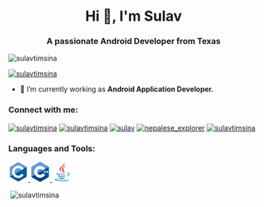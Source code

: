 <h1 align="center">Hi 👋, I'm Sulav</h1>
<h3 align="center">A passionate Android Developer from Texas</h3>

<p align="left"> <img src="https://komarev.com/ghpvc/?username=sulavtimsina&label=Profile%20views&color=0e75b6&style=flat" alt="sulavtimsina" /> </p>

<p align="left"> <a href="https://github.com/ryo-ma/github-profile-trophy"><img src="https://github-profile-trophy.vercel.app/?username=sulavtimsina" alt="sulavtimsina" /></a> </p>

- 🔭 I’m currently working as **Android Application Developer.**

<h3 align="left">Connect with me:</h3>
<p align="left">
<a href="https://twitter.com/sulavtimsina" target="blank"><img align="center" src="https://raw.githubusercontent.com/rahuldkjain/github-profile-readme-generator/master/src/images/icons/Social/twitter.svg" alt="sulavtimsina" height="30" width="40" /></a>
<a href="https://linkedin.com/in/sulavtimsina" target="blank"><img align="center" src="https://raw.githubusercontent.com/rahuldkjain/github-profile-readme-generator/master/src/images/icons/Social/linked-in-alt.svg" alt="sulavtimsina" height="30" width="40" /></a>
<a href="https://fb.com/sulav" target="blank"><img align="center" src="https://raw.githubusercontent.com/rahuldkjain/github-profile-readme-generator/master/src/images/icons/Social/facebook.svg" alt="sulav" height="30" width="40" /></a>
<a href="https://instagram.com/nepalese_explorer" target="blank"><img align="center" src="https://raw.githubusercontent.com/rahuldkjain/github-profile-readme-generator/master/src/images/icons/Social/instagram.svg" alt="nepalese_explorer" height="30" width="40" /></a>
<a href="https://www.youtube.com/c/sulavtimsina" target="blank"><img align="center" src="https://raw.githubusercontent.com/rahuldkjain/github-profile-readme-generator/master/src/images/icons/Social/youtube.svg" alt="sulavtimsina" height="30" width="40" /></a>
</p>

<h3 align="left">Languages and Tools:</h3>
<p align="left"> <a href="https://www.cprogramming.com/" target="_blank"> <img src="https://raw.githubusercontent.com/devicons/devicon/master/icons/c/c-original.svg" alt="c" width="40" height="40"/> </a> <a href="https://www.w3schools.com/cpp/" target="_blank"> <img src="https://raw.githubusercontent.com/devicons/devicon/master/icons/cplusplus/cplusplus-original.svg" alt="cplusplus" width="40" height="40"/> </a> <a href="https://www.java.com" target="_blank"> <img src="https://raw.githubusercontent.com/devicons/devicon/master/icons/java/java-original.svg" alt="java" width="40" height="40"/> </a> </p>

<p>&nbsp;<img align="center" src="https://github-readme-stats.vercel.app/api?username=sulavtimsina&show_icons=true&locale=en" alt="sulavtimsina" /></p>
